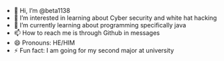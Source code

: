 - 👋 Hi, I’m @beta1138
- 👀 I’m interested in learning about Cyber security and white hat hacking
- 🌱 I’m currently learning about programming specifically java
- 📫 How to reach me is through Github in messages
- 😄 Pronouns: HE/HIM
- ⚡ Fun fact: I am going for my second major at university

<!---
beta1138/beta1138 is a ✨ special ✨ repository because its `README.md` (this file) appears on your GitHub profile.
You can click the Preview link to take a look at your changes.
--->
